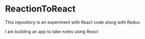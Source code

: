 # ReactionToReact
This repository is an experiment with React code along with Redux

I am building an app to take notes using React
